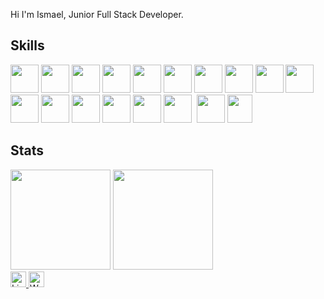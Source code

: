 Hi I'm Ismael, Junior Full Stack Developer.

## Skills
  <div>
    <img height=45 width=45 src="https://cdn.jsdelivr.net/gh/devicons/devicon/icons/html5/html5-original.svg" />
    <img height=45 width=45 src="https://cdn.jsdelivr.net/gh/devicons/devicon/icons/css3/css3-original.svg" />
    <img height=45 width=45 src="https://cdn.jsdelivr.net/gh/devicons/devicon/icons/bootstrap/bootstrap-original.svg" />
    <img height=45 width=45 src="https://cdn.jsdelivr.net/gh/devicons/devicon/icons/javascript/javascript-original.svg" />
    <img height=45 width=45 src="https://upload.wikimedia.org/wikipedia/commons/d/d9/Node.js_logo.svg" />
    <img height=45 width=45 src="https://cdn.jsdelivr.net/gh/devicons/devicon/icons/npm/npm-original-wordmark.svg" />
    <img height=45 width=45 src="https://cdn.jsdelivr.net/gh/devicons/devicon/icons/jquery/jquery-original.svg" />
    <img height=45 width=45 src="https://cdn.jsdelivr.net/gh/devicons/devicon/icons/typescript/typescript-original.svg" />
    <img height=45 width=45 src="https://cdn.jsdelivr.net/gh/devicons/devicon/icons/react/react-original.svg" />
    <img height=45 width=45 src="https://cdn.jsdelivr.net/gh/devicons/devicon/icons/java/java-original.svg" />
    <img height=45 width=45 src="https://cdn.jsdelivr.net/gh/devicons/devicon/icons/mysql/mysql-original.svg" />
    <img height=45 width=45 src="https://cdn.jsdelivr.net/gh/devicons/devicon/icons/postgresql/postgresql-original.svg" />
    <img height=45 width=45 src="https://cdn.jsdelivr.net/gh/devicons/devicon/icons/mongodb/mongodb-original.svg" />
    <img height=45 width=45 src="https://res.cloudinary.com/postman/image/upload/t_team_logo/v1629869194/team/2893aede23f01bfcbd2319326bc96a6ed0524eba759745ed6d73405a3a8b67a8"/>
    <img height=45 width=45 src="https://cdn.jsdelivr.net/gh/devicons/devicon/icons/trello/trello-plain.svg" />
    <img height=45 width=45 src="https://cdn.jsdelivr.net/gh/devicons/devicon/icons/figma/figma-original.svg" />
    <img height=45 width= src="https://mccarter.gallerycdn.vsassets.io/extensions/mccarter/start-git-bash/1.2.1/1499505567572/Microsoft.VisualStudio.Services.Icons.Default" />
    <img height=45 width=45 src="https://cdn.jsdelivr.net/gh/devicons/devicon/icons/android/android-original.svg" />
    <img height=45 width=40 src="https://user-images.githubusercontent.com/82605700/149985078-b7836186-cb6d-4333-921c-ffc513f2f726.png"/>
  </div>

## Stats

<div align="left">
    <img height="160em" src="https://github-readme-stats.vercel.app/api?username=ismaelsilvat&hide_border=true&show_icons=true&include_all_commits=true&count_private=false&line_height=21&theme=omni" />
    <img height="160em" src="https://github-readme-stats.vercel.app/api/top-langs/?username=ismaelsilvat&hide=html,java&hide_border=true&layout=compact&langs_count=6&theme=omni" />
</div>

  <a href="https://www.linkedin.com/in/ismael-teixeira-da-silva/">
    <img height=25 alt="Linkedin" src="https://img.shields.io/badge/linkedin-%231DA1F2.svg?&style=for-the-badge&logo=linkedin&logoColor=black"/>
  </a>
  <a href="https://www.linkedin.com/in/ismael-teixeira-da-silva/">
    <img height=25 alt="Whatsapp" src="https://img.shields.io/badge/whatsapp-%2CB742.svg?&style=for-the-badge&logo=whatsapp&logoColor=black"/>
  </a>
